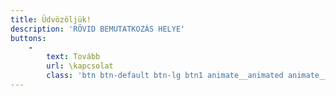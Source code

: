 ```yaml
---
title: Üdvözöljük!
description: 'RÖVID BEMUTATKOZÁS HELYE'
buttons:
    -
        text: Tovább
        url: \kapcsolat
        class: 'btn btn-default btn-lg btn1 animate__animated animate__pulse animate__infinite'
---
```


